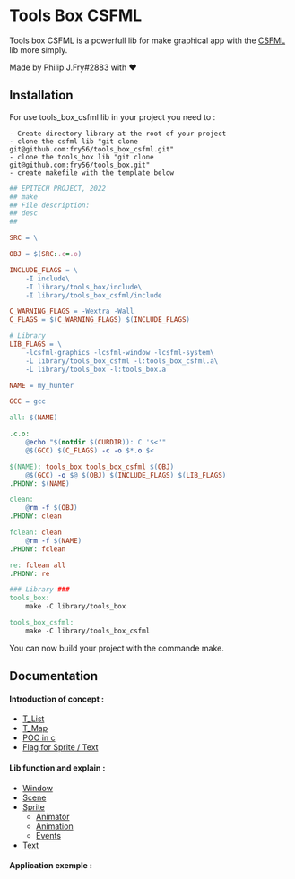 
# Tools Box CSFML

Tools box CSFML is a powerfull lib for make graphical app with the [CSFML](https://26.customprotocol.com/csfml/) lib more simply.

Made by Philip J.Fry#2883 with ❤️


## Installation

For use tools_box_csfml lib in your project you need to :
```
- Create directory library at the root of your project
- clone the csfml lib "git clone git@github.com:fry56/tools_box_csfml.git"
- clone the tools_box lib "git clone git@github.com:fry56/tools_box.git"
- create makefile with the template below
```

```Makefile
## EPITECH PROJECT, 2022
## make
## File description:
## desc
##

SRC = \

OBJ = $(SRC:.c=.o)

INCLUDE_FLAGS = \
	-I include\
	-I library/tools_box/include\
	-I library/tools_box_csfml/include

C_WARNING_FLAGS = -Wextra -Wall
C_FLAGS = $(C_WARNING_FLAGS) $(INCLUDE_FLAGS)

# Library
LIB_FLAGS = \
	-lcsfml-graphics -lcsfml-window -lcsfml-system\
	-L library/tools_box_csfml -l:tools_box_csfml.a\
	-L library/tools_box -l:tools_box.a

NAME = my_hunter

GCC = gcc

all: $(NAME)

.c.o:
	@echo "$(notdir $(CURDIR)): C '$<'"
	@$(GCC) $(C_FLAGS) -c -o $*.o $<

$(NAME): tools_box tools_box_csfml $(OBJ)
	@$(GCC) -o $@ $(OBJ) $(INCLUDE_FLAGS) $(LIB_FLAGS)
.PHONY: $(NAME)

clean:
	@rm -f $(OBJ)
.PHONY: clean

fclean: clean
	@rm -f $(NAME)
.PHONY: fclean

re: fclean all
.PHONY: re

### Library ###
tools_box:
	make -C library/tools_box

tools_box_csfml:
	make -C library/tools_box_csfml

```

You can now build your project with the commande make.
    
## Documentation

#### Introduction of concept :
- [T_List](https://github.com/fry56/tools_box_csfml/blob/main/README_T_LIST.md)
- [T_Map](https://github.com/fry56/tools_box_csfml/blob/main/README_T_MAP.md)
- [POO in c](https://github.com/fry56/tools_box_csfml/blob/main/README_POO.md)
- [Flag for Sprite / Text](https://github.com/fry56/tools_box_csfml/blob/main/README_FLAG.md)

#### Lib function and explain : 
- [Window](https://github.com/fry56/tools_box_csfml/tree/main/src/window)
- [Scene](https://github.com/fry56/tools_box_csfml/tree/main/src/scene)
- [Sprite](https://github.com/fry56/tools_box_csfml/tree/main/src/sprite)
    - [Animator](https://github.com/fry56/tools_box_csfml/tree/main/src/sprite/animator)
    - [Animation](https://github.com/fry56/tools_box_csfml/tree/main/src/sprite/animation)
    - [Events](https://github.com/fry56/tools_box_csfml/tree/main/src/sprite/events)
- [Text](https://github.com/fry56/tools_box_csfml/tree/main/src/text)

#### Application exemple :